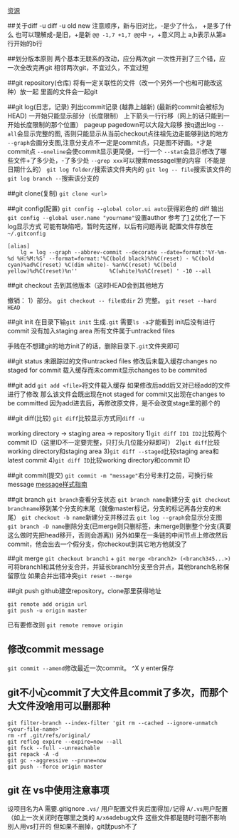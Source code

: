 [资源](https://cn.udacity.com/course/how-to-use-git-and-github--ud775)

##关于diff -u
diff -u old new
注意顺序，新与旧对比，-是少了什么， +是多了什么
也可以理解成-是旧，+是新
`@@ -1,7 +1,7 @@`中
-，+意义同上
a,b表示从第a行开始的b行

##划分版本原则
两个基本无联系的改动，应分两次git
一次性开到了三个错，应一次全改完再git
相邻两次git，不宜过久，不宜过短

##git repository(仓库)
将有一定关联性的文件（改一个另外一个也和可能改这种）放一起
里面的文件会一起git

##git log(日志，记录)
列出commit记录 (越靠上越新) (最新的commit会被标为HEAD)
一开始只能显示部分（长度限制）
上下箭头一行行移（网上的话只能到一开始长度限制的那个位置）
pageup pagedown可以大段大段移
按q退出log
`--all`会显示完整的图, 否则只能显示从当前checkout点往祖先边走能够到达的地方
`--graph`会画分支图,注意分支点不一定是commit点，只是图不好画。`*`才是commit点
`--oneline`会使commit显示更简便，一行一个
`--stat`会显示修改了哪些文件+了多少处，-了多少处
`--grep xxx`可以搜索messagel里的内容（不能是日期什么的）
`git log folder/`搜索该文件夹内的
`git log -- file`搜索该文件的
`git log branch --`搜索该分支的

##git clone(复制)
`git clone <url>`

##git config(配置)
`git config --global color.ui auto`获得彩色的 diff 输出
`git config --global user.name "yourname"`设置author
参考了[1](https://www.cnblogs.com/bellkosmos/p/5923439.html) [2](https://blog.csdn.net/zzh920625/article/details/76944070)优化了一下log显示方式
可能有缺陷吧，暂时先这样，以后有问题再说
配置文件存放在`~/.gitconfig`
```
[alias]
    lg = log --graph --abbrev-commit --decorate --date=format:'%Y-%m-%d %H:%M:%S' --format=format:'%C(bold black)%h%C(reset) - %C(bold cyan)%ad%C(reset) %C(dim white)- %an%C(reset) %C(bold yellow)%d%C(reset)%n''          %C(white)%s%C(reset) ' -10 --all
```

##git checkout <ID>
去到其他版本（这时HEAD会到其他地方

撤销：
1）部分。  `git checkout -- file或dir`
2)  完整。 `git reset --hard HEAD`

##git init
在目录下输`git init`
生成`.git`
需要`ls -a`才能看到
init后没有进行commit
没有加入staging area
所有文件属于untracked files

手贱在不想建git的地方init了的话，删除目录下`.git`文件夹即可

##git status
未跟踪过的文件untracked files
修改后未载入缓存changes no staged for commit
载入缓存而未commit显示changes to be commited

##git add
`git add <file>`将文件载入缓存
如果修改后add后又对已经add的文件进行了修改
那么该文件会既出现在not staged for commit又出现在changes to be committed
因为add进去后，再修改原文件，是不会改变stage里的那个的

##git diff(比较)
`git diff`比较显示方式同`diff -u`

working directory -> staging area -> repository
1)`git diff ID1 ID2`比较两个commit ID（这里ID不一定要完整，只打头几位能分辩即可）
2)`git diff`比较working directory和staging area
3)`git diff --staged`比较staging area和latest commit
4)`git diff ID`比较working directory和commit ID

##git commit(提交)
`git commit -m "message"`右分号未打之前，可换行些message
[message样式指南](https://github.com/udacity/frontend-nanodegree-styleguide-zh/blob/master/%E5%89%8D%E7%AB%AF%E5%B7%A5%E7%A8%8B%E5%B8%88%E7%BA%B3%E7%B1%B3%E5%AD%A6%E4%BD%8D%E6%A0%B7%E5%BC%8F%E6%8C%87%E5%8D%97%20-%20Git.md)

##git branch
`git branch`查看分支状态
`git branch name`新建分支
`git checkout branchname`移到某个分支的末尾（就像master标记，分支的标记再各分支的末尾）
`git checkout -b name`新建分支并移过去
`git log --graph`会显示分支图
`git branch -D name`删除分支(已merge则只删标签，未merge则删整个分支(真要这么做时先把head移开，否则会游离))
另外如果在一条链的中间节点上修改然后commit，他会出去一个假分支，你checkout到其它地方他就没了

##git merge
`git checkout branch1` + `git merge <branch2> (<branch345...>)` 可将branch1和其他分支合并，并延长branch1分支至合并点，其他branch名称保留原位
如果合并出错冲突`git reset --merge`

##git push
github建空repository。clone那里获得地址
```
git remote add origin url
git push -u origin master
```

已有要修改则
`git remote remove origin`
## 修改commit message
`git commit --amend`修改最近一次commit。 ^X y enter保存

## git不小心commit了大文件且commit了多次，而那个大文件没啥用可以删那种
```
git filter-branch --index-filter 'git rm --cached --ignore-unmatch <your-file-name>'
rm -rf .git/refs/original/
git reflog expire --expire=now --all
git fsck --full --unreachable
git repack -A -d
git gc --aggressive --prune=now
git push --force origin master
```

## git 在 vs中使用注意事项
设项目名为A
需要.gitignore
`.vs/` 用户配置文件夹后面得加`/`记得
`A/.vs`用户配置（如上一次关闭时在哪里之类的
`A/x64`debug文件
这些文件都是随时可删不影响别人用vs打开的
但如果不删掉，git就push不了